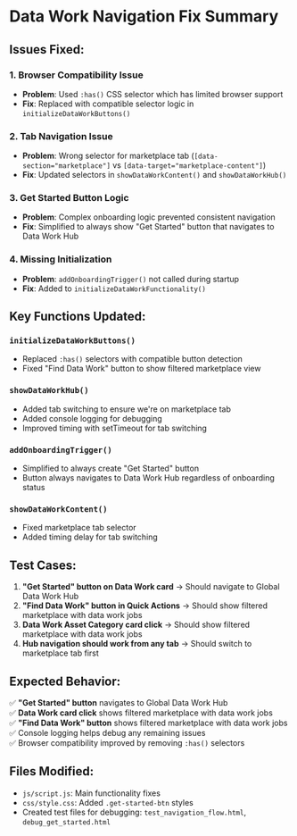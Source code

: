 # Data Work Navigation Fix Summary

## Issues Fixed:

### 1. **Browser Compatibility Issue**
- **Problem**: Used `:has()` CSS selector which has limited browser support
- **Fix**: Replaced with compatible selector logic in `initializeDataWorkButtons()`

### 2. **Tab Navigation Issue**  
- **Problem**: Wrong selector for marketplace tab (`[data-section="marketplace"]` vs `[data-target="marketplace-content"]`)
- **Fix**: Updated selectors in `showDataWorkContent()` and `showDataWorkHub()`

### 3. **Get Started Button Logic**
- **Problem**: Complex onboarding logic prevented consistent navigation
- **Fix**: Simplified to always show "Get Started" button that navigates to Data Work Hub

### 4. **Missing Initialization**
- **Problem**: `addOnboardingTrigger()` not called during startup
- **Fix**: Added to `initializeDataWorkFunctionality()`

## Key Functions Updated:

### `initializeDataWorkButtons()` 
- Replaced `:has()` selectors with compatible button detection
- Fixed "Find Data Work" button to show filtered marketplace view

### `showDataWorkHub()`
- Added tab switching to ensure we're on marketplace tab
- Added console logging for debugging
- Improved timing with setTimeout for tab switching

### `addOnboardingTrigger()`
- Simplified to always create "Get Started" button
- Button always navigates to Data Work Hub regardless of onboarding status

### `showDataWorkContent()`
- Fixed marketplace tab selector
- Added timing delay for tab switching

## Test Cases:

1. **"Get Started" button on Data Work card** → Should navigate to Global Data Work Hub
2. **"Find Data Work" button in Quick Actions** → Should show filtered marketplace with data work jobs  
3. **Data Work Asset Category card click** → Should show filtered marketplace with data work jobs
4. **Hub navigation should work from any tab** → Should switch to marketplace tab first

## Expected Behavior:

✅ **"Get Started" button** navigates to Global Data Work Hub  
✅ **Data Work card click** shows filtered marketplace with data work jobs  
✅ **"Find Data Work" button** shows filtered marketplace with data work jobs  
✅ Console logging helps debug any remaining issues  
✅ Browser compatibility improved by removing `:has()` selectors

## Files Modified:

- `js/script.js`: Main functionality fixes
- `css/style.css`: Added `.get-started-btn` styles
- Created test files for debugging: `test_navigation_flow.html`, `debug_get_started.html`